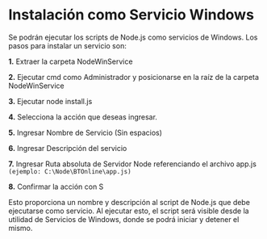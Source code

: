 # Instalación como Servicio Windows 

Se podrán ejecutar los scripts de Node.js como servicios de Windows.
Los pasos para instalar un servicio son:

**1.** Extraer la carpeta NodeWinService

**2.** Ejecutar cmd como Administrador y posicionarse en la raíz de la carpeta NodeWinService

**3.** Ejecutar node install.js

**4.** Selecciona la acción que deseas ingresar.

<!-- <img :src="$withBase('/img/16.png')" class="center"> -->
<demo-component/>

**5.** Ingresar Nombre de Servicio (Sin espacios)

**6.** Ingresar Descripción del servicio

**7.** Ingresar Ruta absoluta de Servidor Node referenciando el archivo app.js `(ejemplo: C:\Node\BTOnline\app.js)`

**8.** Confirmar la acción con S


Esto proporciona un nombre y descripción al script de Node.js que debe ejecutarse como servicio. Al 
ejecutar esto, el script será visible desde la utilidad de Servicios de Windows, donde se podrá iniciar 
y detener el mismo.

<img :src="$withBase('/img/17.png')" class="center">